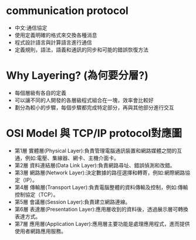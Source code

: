 # communication protocol

- 中文:通信協定  
- 使用定義明確的格式來交換各種消息  
- 程式設計語言與計算語言進行通信   
- 定義規則，語法，語義和通訊的同步和可能的錯誤恢復方法  

# Why Layering? (為何要分層?)  
- 每個層級有各自的定義   
- 可以讓不同的人開發的各層級程式組合在一塊，效率會比較好  
- 劃分為較小的步驟，每個步驟都完成特定部分，再與其他部分進行交互  

# OSI Model 與 TCP/IP protocol對應圖  
- 第1層 實體層(Physical Layer):負責管理電腦通訊裝置和網路媒體之間的互通，例如:電壓、集線器、網卡、主機介面卡。
- 第2層 資料連結層(Data Link Layer):負責網路尋址、錯誤偵測和改錯。
- 第3層 網路層(Network Layer):決定數據的路徑選擇和轉寄，例如:網際網路協定（IP）。
- 第4層 傳輸層(Transport Layer):負責電腦整體的資料傳輸及控制，例如:傳輸控制協定（TCP）。
- 第5層 會議層(Session Layer):負責建立網路連線。
- 第6層 表達層(Presentation Layer):應用層收到的資料後，透過展示層可轉換表達方式。
- 第7層 應用層(Application Layer):應用層主要功能是處理應用程式，進而提供使用者網路應用服務。

